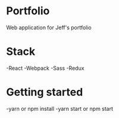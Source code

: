 # Portfolio
Web application for Jeff's portfolio

# Stack
  -React
  -Webpack
  -Sass
  -Redux

# Getting started
  -yarn or npm install
  -yarn start or npm start
